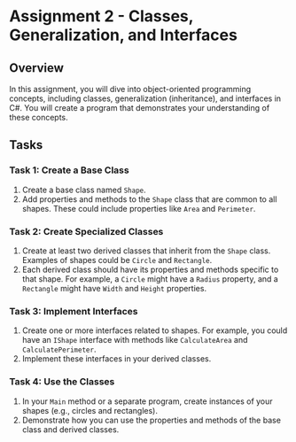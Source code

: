 # Assignment 2 - Classes, Generalization, and Interfaces

## Overview

In this assignment, you will dive into object-oriented programming concepts, including classes, generalization (inheritance), and interfaces in C#.
You will create a program that demonstrates your understanding of these concepts.

## Tasks

### Task 1: Create a Base Class

1. Create a base class named `Shape`.
2. Add properties and methods to the `Shape` class that are common to all shapes. These could include properties like `Area` and `Perimeter`.

### Task 2: Create Specialized Classes

1. Create at least two derived classes that inherit from the `Shape` class. Examples of shapes could be `Circle` and `Rectangle`.
2. Each derived class should have its properties and methods specific to that shape. For example, a `Circle` might have a `Radius` property, and a `Rectangle` might have `Width` and `Height` properties.

### Task 3: Implement Interfaces

1. Create one or more interfaces related to shapes. For example, you could have an `IShape` interface with methods like `CalculateArea` and `CalculatePerimeter`.
2. Implement these interfaces in your derived classes.

### Task 4: Use the Classes

1. In your `Main` method or a separate program, create instances of your shapes (e.g., circles and rectangles).
2. Demonstrate how you can use the properties and methods of the base class and derived classes.




